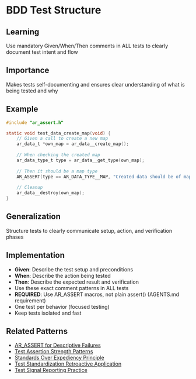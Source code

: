 # BDD Test Structure

## Learning
Use mandatory Given/When/Then comments in ALL tests to clearly document test intent and flow

## Importance
Makes tests self-documenting and ensures clear understanding of what is being tested and why

## Example
```c
#include "ar_assert.h"

static void test_data_create_map(void) {
    // Given a call to create a new map
    ar_data_t *own_map = ar_data__create_map();
    
    // When checking the created map
    ar_data_type_t type = ar_data__get_type(own_map);
    
    // Then it should be a map type
    AR_ASSERT(type == AR_DATA_TYPE__MAP, "Created data should be of map type");
    
    // Cleanup
    ar_data__destroy(own_map);
}
```

## Generalization
Structure tests to clearly communicate setup, action, and verification phases

## Implementation
- **Given**: Describe the test setup and preconditions
- **When**: Describe the action being tested
- **Then**: Describe the expected result and verification
- Use these exact comment patterns in ALL tests
- **REQUIRED**: Use AR_ASSERT macros, not plain assert() (AGENTS.md requirement)
- One test per behavior (focused testing)
- Keep tests isolated and fast

## Related Patterns
- [AR_ASSERT for Descriptive Failures](ar-assert-descriptive-failures.md)
- [Test Assertion Strength Patterns](test-assertion-strength-patterns.md)
- [Standards Over Expediency Principle](standards-over-expediency-principle.md)
- [Test Standardization Retroactive Application](test-standardization-retroactive.md)
- [Test Signal Reporting Practice](test-signal-reporting-practice.md)